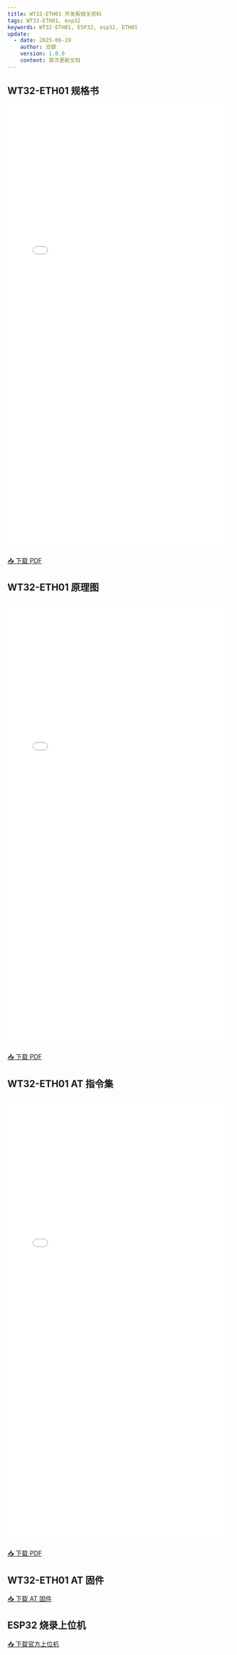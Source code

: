 ```yaml
---
title: WT32-ETH01 开发板相关资料
tags: WT32-ETH01, esp32
keywords: WT32-ETH01, ESP32, esp32, ETH01
update:
  - date: 2025-06-19
    author: 沧御
    version: 1.0.0
    content: 首次更新文档
---
```


## WT32-ETH01 规格书

<iframe src="/docs/assets/WT32-ETH01/WT32-ETH01_V1.4规格书.pdf#toolbar=0&navpanes=0" width="100%" height="1000px" style="border:none;"></iframe>

[📥 下载 PDF](/docs/assets/WT32-ETH01/WT32-ETH01_V1.4规格书.pdf)

## WT32-ETH01 原理图

<iframe src="/docs/assets/WT32-ETH01/WT32-ETH01_V1.4原理图.pdf#toolbar=0&navpanes=0" width="100%" height="1000px" style="border:none;"></iframe>

[📥 下载 PDF](/docs/assets/WT32-ETH01/WT32-ETH01_V1.4原理图.pdf)

## WT32-ETH01 AT 指令集

<iframe src="/docs/assets/WT32-ETH01/WT32-ETH01_V1.1AT指令集.pdf#toolbar=0&navpanes=0" width="100%" height="1000px" style="border:none;"></iframe>

[📥 下载 PDF](/docs/assets/WT32-ETH01/WT32-ETH01_V1.1AT指令集.pdf)

## WT32-ETH01 AT 固件

[📥 下载 AT 固件](/docs/assets/WT32-ETH01/WT32-ETH01_V1.2.bin)

## ESP32 烧录上位机

[📥 下载官方上位机](https://dl.espressif.com/public/flash_download_tool.zip)
